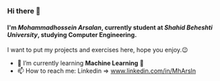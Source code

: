 ### Hi there 👋

#### I'm ***Mohammadhossein Arsalan***, currently student at ***Shahid Beheshti University***, studying Computer Engineering.
I want to put my projects and exercises here, hope you enjoy.😉

- 🌱 I’m currently learning **Machine Learning** 🤖
- 📫 How to reach me: Linkedin => www.linkedin.com/in/MhArsln
